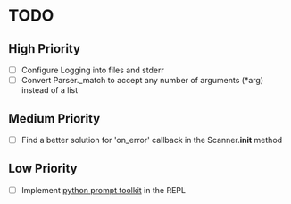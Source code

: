 # TODO

## High Priority

- [ ] Configure Logging into files and stderr
- [ ] Convert Parser._match to accept any number of arguments (*arg) instead of a list

## Medium Priority

- [ ] Find a better solution for 'on_error' callback in the Scanner.__init__ method

## Low Priority

- [ ] Implement [python prompt toolkit](https://python-prompt-toolkit.readthedocs.io/en/stable/) in the REPL
